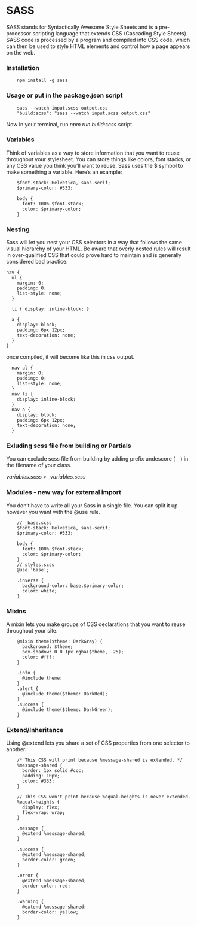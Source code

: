 # SASS
SASS stands for Syntactically Awesome Style Sheets and is a pre-processor scripting language that extends CSS (Cascading Style Sheets). 
SASS code is processed by a program and compiled into CSS code, which can then be used to style HTML elements and control how a page appears on the web.

### Installation
        npm install -g sass

### Usage or put in the package.json script
        sass --watch input.scss output.css
        "build:scss": "sass --watch input.scss output.css"

Now in your terminal, run *npm run build:scss* script.

### Variables
Think of variables as a way to store information that you want to reuse throughout your stylesheet. 
You can store things like colors, font stacks, or any CSS value you think you’ll want to reuse. Sass uses the $ symbol to make something a variable. Here’s an example:
        
        $font-stack: Helvetica, sans-serif;
        $primary-color: #333;
        
        body {
          font: 100% $font-stack;
          color: $primary-color;
        }

### Nesting 
Sass will let you nest your CSS selectors in a way that follows the same visual hierarchy of your HTML. 
Be aware that overly nested rules will result in over-qualified CSS that could prove hard to maintain and is generally considered bad practice.
        
    nav {
      ul {
        margin: 0;
        padding: 0;
        list-style: none;
      }
    
      li { display: inline-block; }
    
      a {
        display: block;
        padding: 6px 12px;
        text-decoration: none;
      }
    }

once compiled, it will become like this in css output.

      nav ul {
        margin: 0;
        padding: 0;
        list-style: none;
      }
      nav li {
        display: inline-block;
      }
      nav a {
        display: block;
        padding: 6px 12px;
        text-decoration: none;
      }

### Exluding scss file from building or Partials
You can exclude scss file from building by adding prefix undescore ( _ ) in the filename of your class.

*variables.scss > _variables.scss*

### Modules - new way for external import 
You don’t have to write all your Sass in a single file. You can split it up however you want with the @use rule. 

        // _base.scss
        $font-stack: Helvetica, sans-serif;
        $primary-color: #333;
        
        body {
          font: 100% $font-stack;
          color: $primary-color;
        }
        // styles.scss
        @use 'base';
        
        .inverse {
          background-color: base.$primary-color;
          color: white;
        }

### Mixins
A mixin lets you make groups of CSS declarations that you want to reuse throughout your site. 

        @mixin theme($theme: DarkGray) {
          background: $theme;
          box-shadow: 0 0 1px rgba($theme, .25);
          color: #fff;
        }
        
        .info {
          @include theme;
        }
        .alert {
          @include theme($theme: DarkRed);
        }
        .success {
          @include theme($theme: DarkGreen);
        }


### Extend/Inheritance
Using @extend lets you share a set of CSS properties from one selector to another. 

        /* This CSS will print because %message-shared is extended. */
        %message-shared {
          border: 1px solid #ccc;
          padding: 10px;
          color: #333;
        }
        
        // This CSS won't print because %equal-heights is never extended.
        %equal-heights {
          display: flex;
          flex-wrap: wrap;
        }
        
        .message {
          @extend %message-shared;
        }
        
        .success {
          @extend %message-shared;
          border-color: green;
        }
        
        .error {
          @extend %message-shared;
          border-color: red;
        }
        
        .warning {
          @extend %message-shared;
          border-color: yellow;
        }

